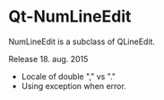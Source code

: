 # Qt-NumLineEdit
NumLineEdit is a subclass of QLineEdit. 

Release 18. aug. 2015

- Locale of double "," vs "."
- Using exception when error.
 

